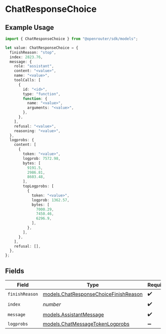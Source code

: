 # ChatResponseChoice

## Example Usage

```typescript
import { ChatResponseChoice } from "@openrouter/sdk/models";

let value: ChatResponseChoice = {
  finishReason: "stop",
  index: 2823.76,
  message: {
    role: "assistant",
    content: "<value>",
    name: "<value>",
    toolCalls: [
      {
        id: "<id>",
        type: "function",
        function: {
          name: "<value>",
          arguments: "<value>",
        },
      },
    ],
    refusal: "<value>",
    reasoning: "<value>",
  },
  logprobs: {
    content: [
      {
        token: "<value>",
        logprob: 7572.98,
        bytes: [
          9191.5,
          2986.81,
          8603.48,
        ],
        topLogprobs: [
          {
            token: "<value>",
            logprob: 1362.57,
            bytes: [
              7000.29,
              7450.46,
              6296.9,
            ],
          },
        ],
      },
    ],
    refusal: [],
  },
};
```

## Fields

| Field                                                                                | Type                                                                                 | Required                                                                             | Description                                                                          |
| ------------------------------------------------------------------------------------ | ------------------------------------------------------------------------------------ | ------------------------------------------------------------------------------------ | ------------------------------------------------------------------------------------ |
| `finishReason`                                                                       | [models.ChatResponseChoiceFinishReason](../models/chatresponsechoicefinishreason.md) | :heavy_check_mark:                                                                   | N/A                                                                                  |
| `index`                                                                              | *number*                                                                             | :heavy_check_mark:                                                                   | N/A                                                                                  |
| `message`                                                                            | [models.AssistantMessage](../models/assistantmessage.md)                             | :heavy_check_mark:                                                                   | N/A                                                                                  |
| `logprobs`                                                                           | [models.ChatMessageTokenLogprobs](../models/chatmessagetokenlogprobs.md)             | :heavy_minus_sign:                                                                   | N/A                                                                                  |